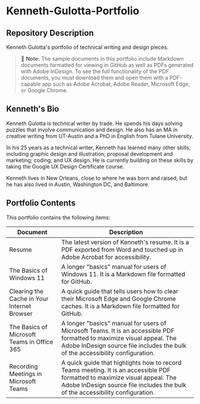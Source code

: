 # Kenneth-Gulotta-Portfolio
## Repository Description
Kenneth Gulotta's portfolio of technical writing and design pieces.  
> :memo: **Note:** The sample documents in this portfolio include Markdown documents formatted for viewing in GitHub as well as PDFs generated with Adobe InDesign. To see the full functionality of the PDF documents, you must download them and open them with a PDF-capable app such as Adobe Acrobat, Adobe Reader, Microsoft Edge, or Google Chrome.  

## Kenneth's Bio
Kenneth Gulotta is technical writer by trade. He spends his days solving puzzles that involve communication and design. He also has an MA in creative writing from UT-Austin and a PhD in English from Tulane University.  

In his 25 years as a technical writer, Kenneth has learned many other skills, including graphic design and illustration; proposal development and marketing; coding; and UX design. He is currently building on these skills by taking the Google UX Design Certificate course.

Kenneth lives in New Orleans, close to where he was born and raised, but he has also lived in Austin, Washington DC, and Baltimore.  

## Portfolio Contents
This portfolio contains the following items:  

|Document|Description|
|---|---|
|Resume|The latest version of Kenneth's resume. It is a PDF exported from Word and touched up in Adobe Acrobat for accessibility.|
|The Basics of Windows 11|A longer "basics" manual for users of Windows 11. It is a Markdown file formatted for GitHub.|
|Clearing the Cache in Your Internet Browser|A quick guide that tells users how to clear their Microsoft Edge and Google Chrome caches. It is a Markdown file formatted for GitHub.|
|The Basics of Microsoft Teams in Office 365|A longer "basics" manual for users of Microsoft Teams. It is an accessible PDF formatted to maximize visual appeal. The Adobe InDesign source file includes the bulk of the accessibility configuration.|
|Recording Meetings in Microsoft Teams|A quick guide that highlights how to record Teams meeting.  It is an accessible PDF formatted to maximize visual appeal. The Adobe InDesign source file includes the bulk of the accessibility configuration.|
